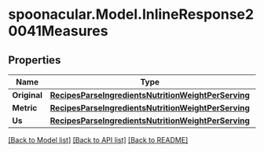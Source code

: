 # spoonacular.Model.InlineResponse20041Measures
## Properties

Name | Type | Description | Notes
------------ | ------------- | ------------- | -------------
**Original** | [**RecipesParseIngredientsNutritionWeightPerServing**](RecipesParseIngredientsNutritionWeightPerServing.md) |  | 
**Metric** | [**RecipesParseIngredientsNutritionWeightPerServing**](RecipesParseIngredientsNutritionWeightPerServing.md) |  | 
**Us** | [**RecipesParseIngredientsNutritionWeightPerServing**](RecipesParseIngredientsNutritionWeightPerServing.md) |  | 

[[Back to Model list]](../README.md#documentation-for-models) [[Back to API list]](../README.md#documentation-for-api-endpoints) [[Back to README]](../README.md)

